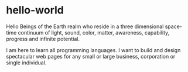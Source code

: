# hello-world

Hello Beings of the Earth realm who reside in a three dimensional space-time continuum of light, sound, color, matter, awareness, capability, progress and infinite potential. 

I am here to learn all programming languages. I want to build and design spectacular web pages for any small or large business, corporation or single individual. 
